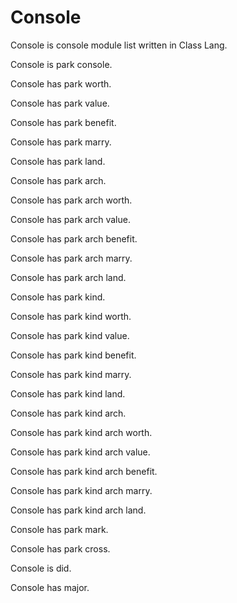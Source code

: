 # Console

Console is console module list written in Class Lang.

Console is park console.

Console has park worth.

Console has park value.

Console has park benefit.

Console has park marry.

Console has park land.

Console has park arch.

Console has park arch worth.

Console has park arch value.

Console has park arch benefit.

Console has park arch marry.

Console has park arch land.

Console has park kind.

Console has park kind worth.

Console has park kind value.

Console has park kind benefit.

Console has park kind marry.

Console has park kind land.

Console has park kind arch.

Console has park kind arch worth.

Console has park kind arch value.

Console has park kind arch benefit.

Console has park kind arch marry.

Console has park kind arch land.

Console has park mark.

Console has park cross.

Console is did.

Console has major.
